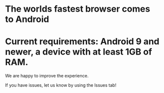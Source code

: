 # The worlds fastest browser comes to Android

# Current requirements: Android 9 and newer, a device with at least 1GB of RAM.

We are happy to improve the experience.

If you have issues, let us know by using the Issues tab!
